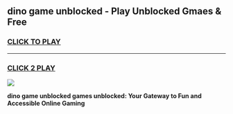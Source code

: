 
## dino game unblocked - Play Unblocked Gmaes & Free
<h3>
<a href="https://premium.freeplayer.one?title=dino_game_unblocked&ref=20F">CLICK TO PLAY</a></h3>
<hr>

<h3>
<a href="https://premium.freeplayer.one?title=dino_game_unblocked&ref=20F">CLICK 2 PLAY</a>
  
</h3>

<a href="https://premium.freeplayer.one?title=dino_game_unblocked&ref=20F/"><img src="https://clearcache.store/games.png"></a>


**dino game unblocked games unblocked: Your Gateway to Fun and Accessible Online Gaming**
